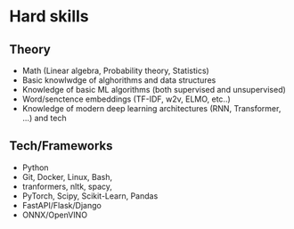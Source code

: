 # Hard skills

## Theory
- Math (Linear algebra, Probability theory, Statistics)
- Basic knowlwdge of alghorithms and data structures
- Knowledge of basic ML algorithms (both supervised and unsupervised) 
- Word/senctence embeddings (TF-IDF, w2v, ELMO, etc..)
- Knowledge of modern deep learning architectures (RNN, Transformer, ...) and tech
  
## Tech/Frameworks
- Python
- Git, Docker, Linux, Bash,
- tranformers, nltk, spacy,
- PyTorch, Scipy, Scikit-Learn, Pandas
- FastAPI/Flask/Django
- ONNX/OpenVINO
